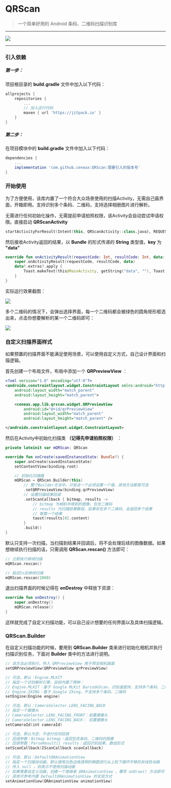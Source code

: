 # QRScan

> 一个简单好用的 Android 条码、二维码扫描识别库

------------

[![](https://jitpack.io/v/ceneax/QRScan.svg)](https://jitpack.io/#ceneax/QRScan)

------------

### 引入依赖

##### 第一步：
项目根目录的 **build.gradle** 文件中加入以下代码：

```Groovy
allprojects {
    repositories {
        ...
        // 加入这行代码
        maven { url 'https://jitpack.io' }
    }
}
```

##### 第二步：
在项目模块中的 **build.gradle** 文件中加入以下代码：

```Groovy
dependencies {
    ...
    implementation 'com.github.ceneax:QRScan:需要引入的版本号'
}
```

### 开始使用

为了方便使用，该库内置了一个符合大众场景使用的扫描Activity，无需自己画界面，开箱即用。支持识别多个条码、二维码，支持选择相册图片进行解析。

无需进行任何初始化操作，无需提前申请拍照权限，该Activity会自动尝试申请权限。直接启动 **QRScanActivity**

```Kotlin
startActivityForResult(Intent(this, QRScanActivity::class.java), REQUEST_CODE)
```

然后接收Activity返回的结果，以 **Bundle** 的形式传递的 **String** 类型值，**key** 为 **"data"**

```Kotlin
override fun onActivityResult(requestCode: Int, resultCode: Int, data: Intent?) {
    super.onActivityResult(requestCode, resultCode, data)
    data?.extras?.apply {
        Toast.makeText(this@MainActivity, getString("data", ""), Toast.LENGTH_SHORT).show()
    }
}
```

实际运行效果截图：

![](https://pic.imgdb.cn/item/629cca39094754312944b821.jpg)

多个二维码的情况下，会弹出选择界面，每一个二维码都会被绿色的圆角矩形框选出来，点击你想要解析的某一个二维码即可：

![](https://pic.imgdb.cn/item/629ccbe40947543129473432.jpg)

### 自定义扫描界面样式

如果预置的扫描界面不能满足使用场景，可以使用自定义方式，自己设计界面和扫描逻辑。

首先创建一个布局文件，布局中添加一个 **QRPreviewView** ：

```xml
<?xml version="1.0" encoding="utf-8"?>
<androidx.constraintlayout.widget.ConstraintLayout xmlns:android="http://schemas.android.com/apk/res/android"
    android:layout_width="match_parent"
    android:layout_height="match_parent">

    <ceneax.app.lib.qrscan.widget.QRPreviewView
        android:id="@+id/qrPreviewView"
        android:layout_width="match_parent"
        android:layout_height="match_parent" />

</androidx.constraintlayout.widget.ConstraintLayout>
```

然后在Activity中初始化扫描类 **（记得先申请拍照权限）** ：

```Kotlin
private lateinit var mQRScan: QRScan

override fun onCreate(savedInstanceState: Bundle?) {
    super.onCreate(savedInstanceState)
    setContentView(binding.root)

    // 初始化扫描器
    mQRScan = QRScan.Builder(this)
        // 整个Builder方法中，只有这一个必须设置一个值，其他方法都是可选
        .setQRPreviewView(binding.qrPreviewView)
        // 设置扫描结果回调
        .setScanCallback { bitmap, results ->
            // bitmap 为相机中得到的图像，包含二维码
            // results 为扫描结果数组，如果存在多个二维码，会返回多个结果
            // 取第一个结果
            taost(results[0].content)
        }
        .build()
}
```

默认只支持一次扫描，当扫描到结果并回调后，将不会处理后续的图像数据。如果想继续执行扫描的话，只需调用 **QRScan.rescan()** 方法即可：

```Kotlin
// 立即执行继续扫描
mQRScan.rescan()

// 延迟2s后继续扫描
mQRScan.rescan(2000)
```

退出扫描界面的时候记得在 **onDestroy** 中释放下资源：

```Kotlin
override fun onDestroy() {
    super.onDestroy()
    mQRScan.release()
}
```

这样就完成了自定义扫描功能，可以自己设计想要的任何界面以及具体扫描逻辑。

### QRScan.Builder

在自定义扫描功能的时候，要用到 **QRScan.Builder** 类来进行初始化相机并执行扫描识别任务，下面对 **Builder** 类中的方法进行说明。

```Kotlin
// 该方法必须执行，传入 QRPreviewView 用于预览相机画面
setQRPreviewView(QRPreviewView qrPreviewView)
```

```Kotlin
// 可选，默认：Engine.MLKIT
// 指定一个识别解析引擎，目前内置了两种：
// Engine.MLKIT：基于 Google MLKit BarcodeScan，识别速度快，支持多个条码、二维码，也是默认引擎
// Engine.ZXING：基于 Google ZXing，不支持多个条码、二维码
setEngine(Engine engine)
```

```Kotlin
// 可选，默认：CameraSelector.LENS_FACING_BACK
// 指定一个摄像头
// CameraSelector.LENS_FACING_FRONT：前置摄像头
// CameraSelector.LENS_FACING_BACK： 后置摄像头
setCameraId(int cameraId)
```

```Kotlin
// 可选，默认为空，不进行任何回调
// 回调参数：Bitmap bitmap：返回包含条码、二维码的图像
// 回调参数：ParseResult[] results：返回识别结果，数组形式
setScanCallback(IScanCallback scanCallback)
```

```Kotlin
// 可选，默认：DefaultQRAnimationView
// 指定一个扫描线动画，默认使用白色边缘透明的椭圆进行从上到下循环平移的非线性动画
// 传入 null ，则表示不使用扫描动画
// 如果需要自定义动画，创建一个类继承 QRAnimationView ，覆写 onDraw() 方法即可
// 具体可参考内置 DefaultQRAnimationView 的实现方式
setAnimationView(QRAnimationView animationView)
```